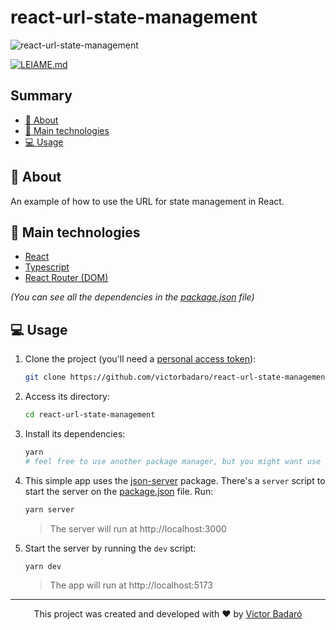 # react-url-state-management

![react-url-state-management](https://github.com/victorbadaro/react-url-state-management/assets/9096344/9a88901a-a962-41ed-81af-7ad89a85dfbc)

[![LEIAME.md](https://img.shields.io/badge/-Leia%20em%20Portugu%C3%AAs-brightgreen?style=for-the-badge)](./LEIAME.md)

## Summary
- [🧾 About](#-about)
- [🚀 Main technologies](#-main-technologies)
- [💻 Usage](#-usage)

## 🧾 About
An example of how to use the URL for state management in React.

## 🚀 Main technologies
- [React](https://react.dev/)
- [Typescript](https://www.typescriptlang.org/)
- [React Router (DOM)](https://reactrouter.com/)

_(You can see all the dependencies in the [package.json](./package.json) file)_

## 💻 Usage
1. Clone the project (you'll need a [personal access token](https://docs.github.com/pt/get-started/getting-started-with-git/about-remote-repositories#cloning-with-https-urls)):
   ```bash
   git clone https://github.com/victorbadaro/react-url-state-management
   ```

2. Access its directory:
   ```bash
   cd react-url-state-management
   ```

3. Install its dependencies:
   ```bash
   yarn
   # feel free to use another package manager, but you might want use yarn once there's already a yarn.lock file in the root directory
   ```

4. This simple app uses the [json-server](https://github.com/typicode/json-server) package. There's a `server` script to start the server on the [package.json](./package.json) file. Run:
	```bash
	yarn server
	```
	> The server will run at http://localhost:3000

5. Start the server by running the `dev` script:
   ```bash
   yarn dev
   ```
	 > The app will run at http://localhost:5173

---

<p align="center">This project was created and developed with ❤ by <a href="https://github.com/victorbadaro">Victor Badaró</a></p>
